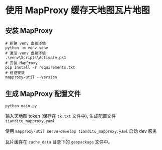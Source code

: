 # 使用 MapProxy 缓存天地图瓦片地图

## 安装 MapProxy

```shell
# 新建 venv 虚拟环境
python -m venv venv
# 激活 venv 虚拟环境
.\venv\Scripts\Activate.ps1
# 安装 MapProxy
pip install -r requirements.txt
# 验证安装
mapproxy-util --version
```

## 生成 MapProxy 配置文件

```shell
python main.py
```

输入天地图 token (保存在 `tk.txt` 文件中), 生成配置文件 `tianditu_mapproxy.yaml`

使用 `mapproxy-util serve-develop tianditu_mapproxy.yaml` 启动 dev 服务

瓦片缓存在 `cache_data` 目录下的 `geopackage` 文件中。
